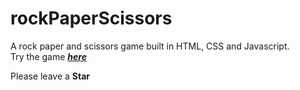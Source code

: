 # rockPaperScissors
A rock paper and scissors game built in HTML, CSS and Javascript.<br/> 
Try the game _**[here](https://samanshk.github.io/rockPaperScissors)**_

Please leave a **Star**
